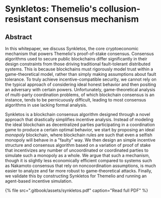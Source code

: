 # Synkletos: Themelio's collusion-resistant consensus mechanism

## Abstract

In this whitepaper, we discuss Synkletos, the core cryptoeconomic mechanism that powers Themelio's proof-of-stake consensus. Consensus algorithms used to secure public blockchains differ significantly in their design constraints from those driving traditional fault-tolerant distributed systems. This is because blockchains must rigorously model trust within a game-theoretical model, rather than simply making assumptions about fault tolerance. To truly achieve incentive-compatible security, we cannot rely on the typical approach of considering ideal honest behavior and then positing an adversary with certain powers. Unfortunately, game-theoretical analysis of multi-party coordination problems, of which blockchain consensus is an instance, tends to be pernicuously difficult, leading to most consensus algorithms in use lacking formal analysis.

Synkletos is a blockchain consensus algorithm designed through a novel approach that drastically simplifies incentive analysis. Instead of modeling the ideal blockchain as decentralized parties participating in a coordination game to produce a certain optimal behavior, we start by proposing an ideal _monopoly_ blockchain, where blockchain rules are such that even a selfish monopoly will behave in a "faulty" way. We then design an simple incentive structure and consensus algorithm based on a variation of proof of stake that incentivizes any number of uncoordinated or coordinated parties to simulate such a monopoly as a whole. We argue that such a mechanism, though it is slightly less economically efficient compared to systems such as Nakamoto consensus that rely on noncoordination assumptions, is much easier to analyze and far more robust to game-theoretical attacks. Finally, we validate this by constructing Synkletos for Themelio and running an agent-based incentive simulation.

{% file src=".gitbook/assets/synkletos.pdf" caption="Read full PDF" %}



